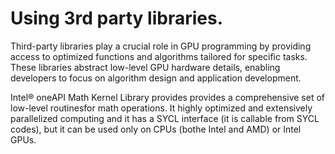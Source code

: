 # Using 3rd party libraries. 
Third-party libraries play a crucial role in GPU programming by providing access to optimized functions and algorithms tailored for specific tasks. These libraries abstract low-level GPU hardware details, enabling developers to focus on algorithm design and application development. 

Intel® oneAPI Math Kernel Library provides provides a comprehensive set of low-level routinesfor math operations. It highly optimized and extensively parallelized computing and it has a SYCL interface (it is callable from SYCL codes), but it can be used only on CPUs (bothe Intel and AMD) or Intel GPUs. 
